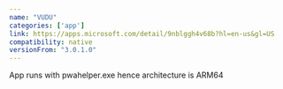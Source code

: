 ```yaml
---
name: "VUDU"
categories: ['app']
link: https://apps.microsoft.com/detail/9nblggh4v68b?hl=en-us&gl=US
compatibility: native
versionFrom: "3.0.1.0"
---
```


App runs with pwahelper.exe hence architecture is ARM64
